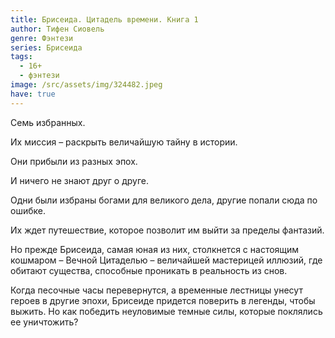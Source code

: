 ```yaml
---
title: Брисеида. Цитадель времени. Книга 1
author: Тифен Сиовель
genre: Фэнтези
series: Брисеида
tags:
  - 16+
  - фэнтези
image: /src/assets/img/324482.jpeg
have: true
---
```

Семь избранных.

Их миссия – раскрыть величайшую тайну в истории.

Они прибыли из разных эпох.

И ничего не знают друг о друге.

Одни были избраны богами для великого дела, другие попали сюда по ошибке.

Их ждет путешествие, которое позволит им выйти за пределы фантазий.

Но прежде Брисеида, самая юная из них, столкнется с настоящим кошмаром – Вечной Цитаделью – величайшей мастерицей иллюзий, где обитают существа, способные проникать в реальность из снов.

Когда песочные часы перевернутся, а временные лестницы унесут героев в другие эпохи, Брисеиде придется поверить в легенды, чтобы выжить. Но как победить неуловимые темные силы, которые поклялись ее уничтожить?
